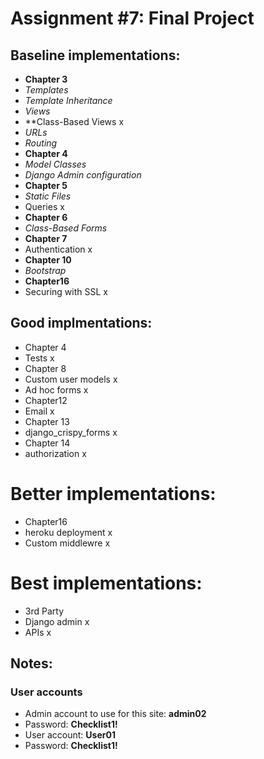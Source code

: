 # Assignment #7: Final Project

## Baseline implementations:

- **Chapter 3**				
- *Templates*		
- *Template Inheritance*		
- *Views*		
- **Class-Based Views	x			
- *URLs*			
- *Routing*			
- **Chapter 4**				
- *Model Classes*		
- *Django Admin configuration*			
- **Chapter 5**				
- *Static Files*		
- Queries	x			
- **Chapter 6**				
- *Class-Based Forms*			
- **Chapter 7**				
- Authentication	x
- **Chapter 10**				
- *Bootstrap*
- **Chapter16**				
- Securing with SSL	x			

## Good implmentations:
- Chapter 4					
- Tests		x
- Chapter 8				
- Custom user models		x		
- Ad hoc forms		x
- Chapter12				
- Email		x		
- Chapter 13				
- django_crispy_forms		x		
- Chapter 14				
- authorization		x

# Better implementations:
- Chapter16				
- heroku deployment			x		
- Custom middlewre			x

# Best implementations:
- 3rd Party				
- Django admin				x
- APIs				x

## Notes:
### User accounts
- Admin account to use for this site: **admin02**
- Password: **Checklist1!**
- User account: **User01**
- Password: **Checklist1!**
